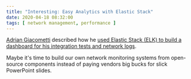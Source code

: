 ```yaml
---
title: "Interesting: Easy Analytics with Elastic Stack"
date: 2020-04-18 08:32:00
tags: [ network management, performance ]
---
```

[Adrian Giacometti](https://adriangiacometti.net/index.php/about-adrian/) described how he [used Elastic Stack (ELK) to build a dashboard for his integration tests and network logs](https://adriangiacometti.net/index.php/2020/04/05/free_analytics_with_elk/).

Maybe it's time to build our own network monitoring systems from open-source components instead of paying vendors big bucks for slick PowerPoint slides.